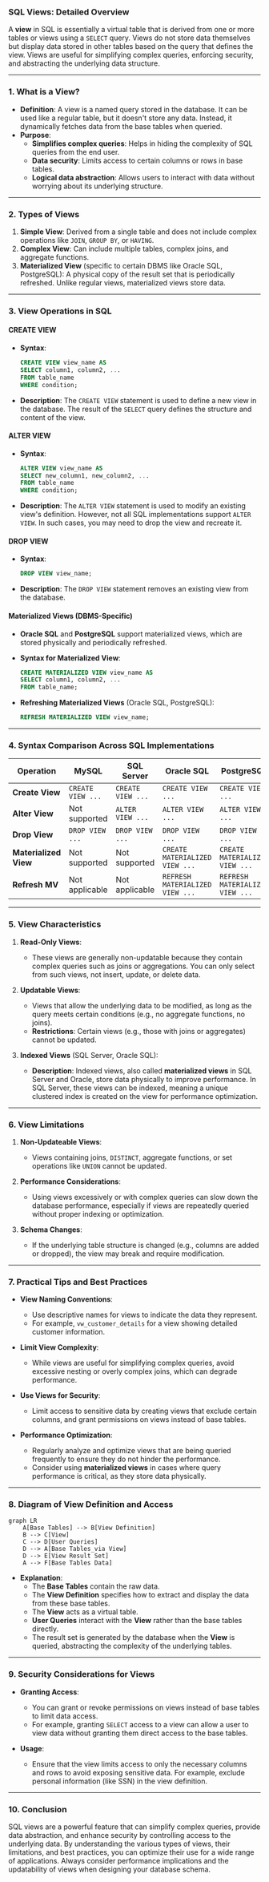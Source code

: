 ### **SQL Views: Detailed Overview**

A **view** in SQL is essentially a virtual table that is derived from one or more tables or views using a `SELECT` query. Views do not store data themselves but display data stored in other tables based on the query that defines the view. Views are useful for simplifying complex queries, enforcing security, and abstracting the underlying data structure.

---

### **1. What is a View?**

- **Definition**: A view is a named query stored in the database. It can be used like a regular table, but it doesn't store any data. Instead, it dynamically fetches data from the base tables when queried.
- **Purpose**:
  - **Simplifies complex queries**: Helps in hiding the complexity of SQL queries from the end user.
  - **Data security**: Limits access to certain columns or rows in base tables.
  - **Logical data abstraction**: Allows users to interact with data without worrying about its underlying structure.

---

### **2. Types of Views**

1. **Simple View**: Derived from a single table and does not include complex operations like `JOIN`, `GROUP BY`, or `HAVING`.
2. **Complex View**: Can include multiple tables, complex joins, and aggregate functions.
3. **Materialized View** (specific to certain DBMS like Oracle SQL, PostgreSQL): A physical copy of the result set that is periodically refreshed. Unlike regular views, materialized views store data.

---

### **3. View Operations in SQL**

#### **CREATE VIEW**
- **Syntax**:  
  ```sql
  CREATE VIEW view_name AS
  SELECT column1, column2, ...
  FROM table_name
  WHERE condition;
  ```
- **Description**: The `CREATE VIEW` statement is used to define a new view in the database. The result of the `SELECT` query defines the structure and content of the view.

#### **ALTER VIEW**
- **Syntax**:  
  ```sql
  ALTER VIEW view_name AS
  SELECT new_column1, new_column2, ...
  FROM table_name
  WHERE condition;
  ```
- **Description**: The `ALTER VIEW` statement is used to modify an existing view's definition. However, not all SQL implementations support `ALTER VIEW`. In such cases, you may need to drop the view and recreate it.

#### **DROP VIEW**
- **Syntax**:  
  ```sql
  DROP VIEW view_name;
  ```
- **Description**: The `DROP VIEW` statement removes an existing view from the database.

#### **Materialized Views (DBMS-Specific)**

- **Oracle SQL** and **PostgreSQL** support materialized views, which are stored physically and periodically refreshed.
- **Syntax for Materialized View**:  
  ```sql
  CREATE MATERIALIZED VIEW view_name AS
  SELECT column1, column2, ...
  FROM table_name;
  ```

- **Refreshing Materialized Views** (Oracle SQL, PostgreSQL):  
  ```sql
  REFRESH MATERIALIZED VIEW view_name;
  ```

---

### **4. Syntax Comparison Across SQL Implementations**

| **Operation**       | **MySQL**           | **SQL Server**       | **Oracle SQL**        | **PostgreSQL**        |
|---------------------|---------------------|----------------------|-----------------------|-----------------------|
| **Create View**      | `CREATE VIEW ...`    | `CREATE VIEW ...`     | `CREATE VIEW ...`      | `CREATE VIEW ...`      |
| **Alter View**       | Not supported        | `ALTER VIEW ...`      | `ALTER VIEW ...`       | `ALTER VIEW ...`       |
| **Drop View**        | `DROP VIEW ...`      | `DROP VIEW ...`       | `DROP VIEW ...`        | `DROP VIEW ...`        |
| **Materialized View**| Not supported        | Not supported         | `CREATE MATERIALIZED VIEW ...` | `CREATE MATERIALIZED VIEW ...` |
| **Refresh MV**       | Not applicable       | Not applicable        | `REFRESH MATERIALIZED VIEW ...` | `REFRESH MATERIALIZED VIEW ...` |

---

### **5. View Characteristics**

1. **Read-Only Views**: 
   - These views are generally non-updatable because they contain complex queries such as joins or aggregations. You can only select from such views, not insert, update, or delete data.
  
2. **Updatable Views**: 
   - Views that allow the underlying data to be modified, as long as the query meets certain conditions (e.g., no aggregate functions, no joins).
   - **Restrictions**: Certain views (e.g., those with joins or aggregates) cannot be updated.

3. **Indexed Views** (SQL Server, Oracle SQL): 
   - **Description**: Indexed views, also called **materialized views** in SQL Server and Oracle, store data physically to improve performance. In SQL Server, these views can be indexed, meaning a unique clustered index is created on the view for performance optimization.

---

### **6. View Limitations**

1. **Non-Updateable Views**: 
   - Views containing joins, `DISTINCT`, aggregate functions, or set operations like `UNION` cannot be updated.
   
2. **Performance Considerations**: 
   - Using views excessively or with complex queries can slow down the database performance, especially if views are repeatedly queried without proper indexing or optimization.
  
3. **Schema Changes**:
   - If the underlying table structure is changed (e.g., columns are added or dropped), the view may break and require modification.

---

### **7. Practical Tips and Best Practices**

- **View Naming Conventions**: 
  - Use descriptive names for views to indicate the data they represent.
  - For example, `vw_customer_details` for a view showing detailed customer information.

- **Limit View Complexity**: 
  - While views are useful for simplifying complex queries, avoid excessive nesting or overly complex joins, which can degrade performance.

- **Use Views for Security**:
  - Limit access to sensitive data by creating views that exclude certain columns, and grant permissions on views instead of base tables.

- **Performance Optimization**:
  - Regularly analyze and optimize views that are being queried frequently to ensure they do not hinder the performance.
  - Consider using **materialized views** in cases where query performance is critical, as they store data physically.

---

### **8. Diagram of View Definition and Access**

```mermaid
graph LR
    A[Base Tables] --> B[View Definition]
    B --> C[View]
    C --> D[User Queries]
    D --> A[Base Tables_via View]
    D --> E[View Result Set]
    A --> F[Base Tables Data]
```

- **Explanation**:
  - The **Base Tables** contain the raw data.
  - The **View Definition** specifies how to extract and display the data from these base tables.
  - The **View** acts as a virtual table.
  - **User Queries** interact with the **View** rather than the base tables directly.
  - The result set is generated by the database when the **View** is queried, abstracting the complexity of the underlying tables.

---

### **9. Security Considerations for Views**

- **Granting Access**: 
  - You can grant or revoke permissions on views instead of base tables to limit data access.
  - For example, granting `SELECT` access to a view can allow a user to view data without granting them direct access to the base tables.

- **Usage**:
  - Ensure that the view limits access to only the necessary columns and rows to avoid exposing sensitive data. For example, exclude personal information (like SSN) in the view definition.

---

### **10. Conclusion**

SQL views are a powerful feature that can simplify complex queries, provide data abstraction, and enhance security by controlling access to the underlying data. By understanding the various types of views, their limitations, and best practices, you can optimize their use for a wide range of applications. Always consider performance implications and the updatability of views when designing your database schema.